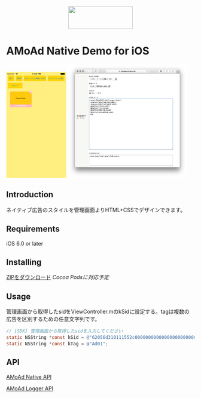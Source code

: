 <div align="center">
<img width="172" height="61" src="http://www.amoad.com/images/logo.png">
</div>

# AMoAd Native Demo for iOS

<img width="160" height="284" src="docs/res/ScreenShot01.png">
<img width="320" src="docs/res/ScreenShot03.png">

## Introduction

ネイティブ広告のスタイルを管理画面よりHTML+CSSでデザインできます。

## Requirements

iOS 6.0 or later

## Installing

[ZIPをダウンロード](https://github.com/amoad/amoad-native-ios-sdk/archive/master.zip) *Cocoa Podsに対応予定*

## Usage

管理画面から取得したsidをViewController.mのkSidに設定する。tagは複数の広告を区別するための任意文字列です。

```objectivec
// [SDK] 管理画面から取得したsidを入力してください
static NSString *const kSid = @"62056d310111552c000000000000000000000000000000000000000000000000";
static NSString *const kTag = @"Ad01";
```

## API

[AMoAd Native API](AMoAdNativeDemo/AMoAdNativeDemo/AMoAdSdk/AMoAdNative.h)

[AMoAd Logger API](AMoAdNativeDemo/AMoAdNativeDemo/AMoAdSdk/AMoAdLogger.h)
